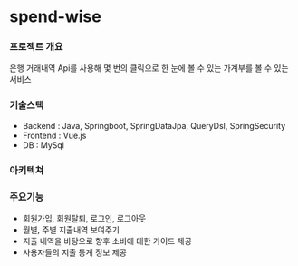 # spend-wise

### 프로젝트 개요

은행 거래내역 Api를 사용해 몇 번의 클릭으로 한 눈에 볼 수 있는 가계부를 볼 수 있는 서비스

### 기술스택

- Backend : Java, Springboot, SpringDataJpa, QueryDsl, SpringSecurity
- Frontend : Vue.js
- DB : MySql

### 아키텍쳐

### 주요기능

- 회원가입, 회원탈퇴, 로그인, 로그아웃
- 월별, 주별 지출내역 보여주기
- 지출 내역을 바탕으로 향후 소비에 대한 가이드 제공
- 사용자들의 지출 통계 정보 제공
